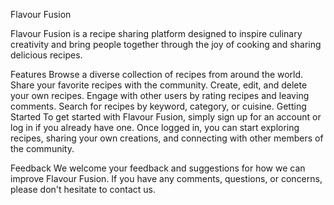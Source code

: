 Flavour Fusion

Flavour Fusion is a recipe sharing platform designed to inspire culinary creativity and bring people together through the joy of cooking and sharing delicious recipes.

Features
Browse a diverse collection of recipes from around the world.
Share your favorite recipes with the community.
Create, edit, and delete your own recipes.
Engage with other users by rating recipes and leaving comments.
Search for recipes by keyword, category, or cuisine.
Getting Started
To get started with Flavour Fusion, simply sign up for an account or log in if you already have one. Once logged in, you can start exploring recipes, sharing your own creations, and connecting with other members of the community.

Feedback
We welcome your feedback and suggestions for how we can improve Flavour Fusion. If you have any comments, questions, or concerns, please don't hesitate to contact us.